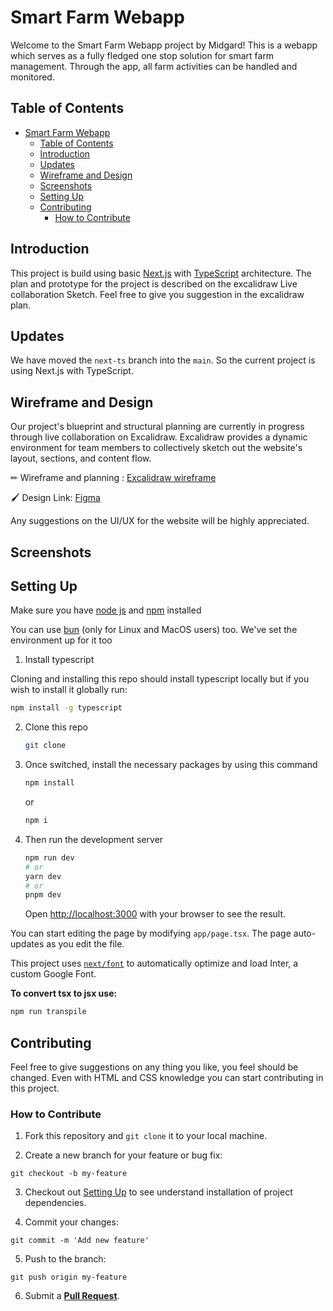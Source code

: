 # Smart Farm Webapp

Welcome to the Smart Farm Webapp project by Midgard! This is a webapp which serves as a fully fledged one stop solution for smart farm management. Through the app, all farm activities can be handled and monitored.

## Table of Contents

- [Smart Farm Webapp](#smart-farm-webapp)
  - [Table of Contents](#table-of-contents)
  - [Introduction](#introduction)
  - [Updates](#updates)
  - [Wireframe and Design](#wireframe-and-design)
  - [Screenshots](#screenshots)
  - [Setting Up](#setting-up)
  - [Contributing](#contributing)
    - [How to Contribute](#how-to-contribute)

## Introduction

This project is build using basic [Next.js](https://nextjs.org/) with [TypeScript](https://www.typescriptlang.org/) architecture. The plan and prototype for the project is described on the excalidraw Live collaboration Sketch. Feel free to give you suggestion in the excalidraw plan.

## Updates

We have moved the `next-ts` branch into the `main`. So the current project is using Next.js with TypeScript.

## Wireframe and Design

Our project's blueprint and structural planning are currently in progress through live collaboration on Excalidraw. Excalidraw provides a dynamic environment for team members to collectively sketch out the website's layout, sections, and content flow.

✏ Wireframe and planning : [Excalidraw wireframe]()

🖌️ Design Link: [Figma]()

Any suggestions on the UI/UX for the website will be highly appreciated.

## Screenshots

## Setting Up

Make sure you have [node js](https://nodejs.org/en/download) and [npm](https://docs.npmjs.com/downloading-and-installing-node-js-and-npm) installed

You can use [bun](https://bun.sh/docs/installation) (only for Linux and MacOS users) too. We've set the environment up for it too

1. Install typescript

Cloning and installing this repo should install typescript locally but if you wish to install it globally run:

  ```bash
  npm install -g typescript    
  ```

2. Clone this repo

   ```bash
   git clone 
   ```

3. Once switched, install the necessary packages by using this command

   ```bash
   npm install
   ```

   or

   ```bash
   npm i
   ```

4. Then run the development server

   ```bash
   npm run dev
   # or
   yarn dev
   # or
   pnpm dev
   ```

   Open [http://localhost:3000](http://localhost:3000) with your browser to see the result.

You can start editing the page by modifying `app/page.tsx`. The page auto-updates as you edit the file.

This project uses [`next/font`](https://nextjs.org/docs/basic-features/font-optimization) to automatically optimize and load Inter, a custom Google Font.

**To convert tsx to jsx use:**

```bash
npm run transpile
```

## Contributing

Feel free to give suggestions on any thing you like, you feel should be changed. Even with HTML and CSS knowledge you can start contributing in this project.

### How to Contribute

1. Fork this repository and `git clone` it to your local machine.

2. Create a new branch for your feature or bug fix:

```
git checkout -b my-feature
```

3. Checkout out [Setting Up](#setting-up) to see understand installation of project dependencies.

4. Commit your changes:

```
git commit -m 'Add new feature'
```

5. Push to the branch:

```
git push origin my-feature
```

6. Submit a **[Pull Request](https://github.com/Engicos-Coders-Club/club-official-website/pulls)**.